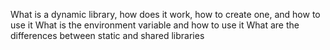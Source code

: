 What is a dynamic library, how does it work, how to create one, and how to use it
What is the environment variable  and how to use it
What are the differences between static and shared libraries
